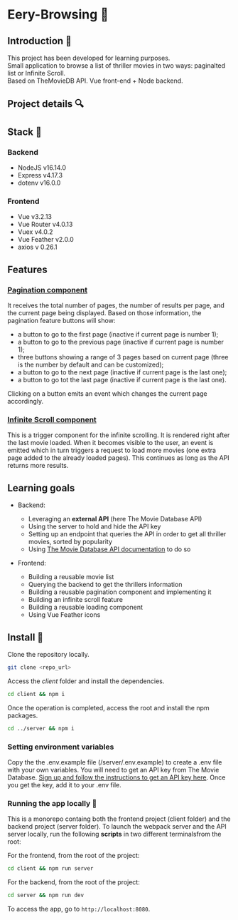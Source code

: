 # Eery-Browsing :movie_camera:

## Introduction 📝

This project has been developed for learning purposes.  
Small application to browse a list of thriller movies in two ways: paginalted list or Infinite Scroll.  
Based on TheMovieDB API.
Vue front-end + Node backend.

## Project details 🔍

## Stack :wrench:

### Backend

* NodeJS v16.14.0
* Express v4.17.3
* dotenv v16.0.0

### Frontend

* Vue v3.2.13
* Vue Router v4.0.13
* Vuex v4.0.2
* Vue Feather v2.0.0
* axios v 0.26.1

## Features

### [Pagination component](client/src/components/pagination/ThePagination.vue)

It receives the total number of pages, the number of results per page, and the current page being displayed. Based on those information, the pagination feature buttons will show:

* a button to go to the first page (inactive if current page is number 1);
* a button to go to the previous page (inactive if current page is number 1);
* three buttons showing a range of 3 pages based on current page (three is the number by default and can be customized);
* a button to go to the next page (inactive if current page is the last one);
* a button to go tot the last page (inactive if current page is the last one).

Clicking on a button emits an event which changes the current page accordingly.

### [Infinite Scroll component](client/src/components/infinite/IntersectionObserver.vue)

This is a trigger component for the infinite scrolling. It is rendered right after the last movie loaded. When it becomes visible to the user, an event is emitted which in turn triggers a request to load more movies (one extra page added to the already loaded pages). This continues as long as the API returns more results.

## Learning goals

* Backend:
  * Leveraging an __external API__ (here The Movie Database API)
  * Using the server to hold and hide the API key
  * Setting up an endpoint that queries the API in order to get all thriller movies, sorted by popularity
  * Using [The Movie Database API documentation](https://developers.themoviedb.org/3/getting-started/introduction) to do so

* Frontend:
  * Building a reusable movie list
  * Querying the backend to get the thrillers information
  * Building a reusable pagination component and implementing it
  * Building an infinite scroll feature
  * Building a reusable loading component
  * Using Vue Feather icons

## Install :construction_worker:

Clone the repository locally.

```bash
git clone <repo_url>
```

Access the *client* folder and install the dependencies.

```bash
cd client && npm i
```

Once the operation is completed, access the root and install the npm packages.

```bash
cd ../server && npm i
```

### Setting environment variables

Copy the the .env.example file (/server/.env.example) to create a .env file with your own variables.
You will need to get an API key from The Movie Database.
[Sign up and follow the instructions to get an API key here](https://www.themoviedb.org/settings/api). Once you get the key, add it to your .env file.

### Running the app locally :rocket:

This is a monorepo containg both the frontend project (client folder) and the backend project (server folder).
To launch the webpack server and the API server locally, run the following __scripts__ in two different terminalsfrom the root:

For the frontend, from the root of the project:

```bash
cd client && npm run server
```

For the backend, from the root of the project:

```bash
cd server && npm run dev
```

To access the app, go to `http://localhost:8080`.
